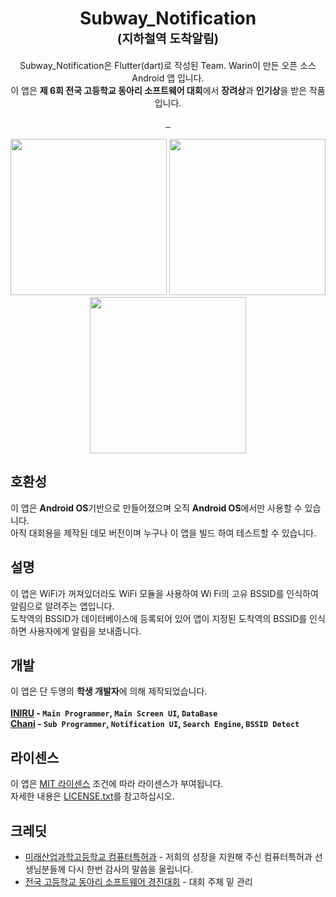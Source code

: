 <h1 align="center">
  <b>Subway_Notification</b>
  <br>
  <sub><sup><b>(지하철역 도착알림)</b></sup></sub>
  <br>
</h1>

<p align="center">
  Subway_Notification은 Flutter(dart)로 작성된 Team. Warin이 만든 오픈 소스 Android 앱 입니다.</br>
  이 앱은 <b>제 6회 전국 고등학교 동아리 소프트웨어 대회</b>에서 <b>장려상</b>과 <b>인기상</b>을 받은 작품 입니다.
</p>
<p align="center">
  <a href="https://flutter.dev">
        <img src="https://img.shields.io/badge/Flutter-02569B?style=flat&logo=Flutter&logoColor=white" alt="">
  </a>
  <a href="https://dart.dev">
        <img src="https://img.shields.io/badge/Dart-0175C2?style=flat&logo=Dart&logoColor=white" alt="">
  </a>
  <a href="https://www.android.com/">
        <img src="https://img.shields.io/badge/Android-3DDC84?style=flat&logo=Android&logoColor=white" alt="">
  </a>
  
  <br>
  <br>
  <img src="https://user-images.githubusercontent.com/75632393/232936335-3b9cf0a8-23b2-4d0f-ae04-7479ac6a1912.jpg" alt="" width="250px">
  <img src="https://user-images.githubusercontent.com/75632393/232938039-3fbccbbf-3fcd-4933-afe6-e608aadccc66.jpg" alt="" width="250px">
  <img src="https://user-images.githubusercontent.com/75632393/232938149-baa3c809-98f5-42ec-bf3e-f0c42ff336b8.jpg" alt="" width="250px">
</p>

## 호환성

이 앱은 <b>Android OS</b>기반으로 만들어졌으며 오직 <b>Android OS</b>에서만 사용할 수 있습니다. <br>
아직 대회용을 제작된 데모 버전이며 누구나 이 앱을 빌드 하여 테스트할 수 있습니다.

## 설명

이 앱은 WiFi가 꺼져있더라도 WiFi 모듈을 사용하여 Wi Fi의 고유 BSSID를 인식하여 알림으로 알려주는 앱입니다. <br>
도착역의 BSSID가 데이터베이스에 등록되어 있어 앱이 지정된 도착역의 BSSID를 인식하면 사용자에게 알림을 보내줍니다.

## 개발

이 앱은 단 두명의 <b>학생 개발자</b>에 의해 제작되었습니다.<br><br>
<b>[INIRU](https://github.com/INIRU) - `Main Programmer`, `Main Screen UI`, `DataBase`</b> <br>
<b>[Chani](https://github.com/chani1110) - `Sub Programmer`, `Notification UI`, `Search Engine`, `BSSID Detect`</b>

## 라이센스

이 앱은 <a href="https://github.com/INIRU/Subway_Notification/blob/main/LICENSE" target="_blank">MIT 라이센스</a> 조건에 따라 라이센스가 부여됩니다. <br>
자세한 내용은 [LICENSE.txt](LICENSE.txt)를 참고하십시오.

## 크레딧

- [미래산업과학고등학교 컴퓨터특허과](https://mist.sen.hs.kr) - 저희의 성장을 지원해 주신 컴퓨터특허과 선생님분들께 다시 한번 감사의 말씀을 올립니다.
- [전국 고등학교 동아리 소프트웨어 경진대회](https://www.highschool-swcontest.net) - 대회 주체 밑 관리
